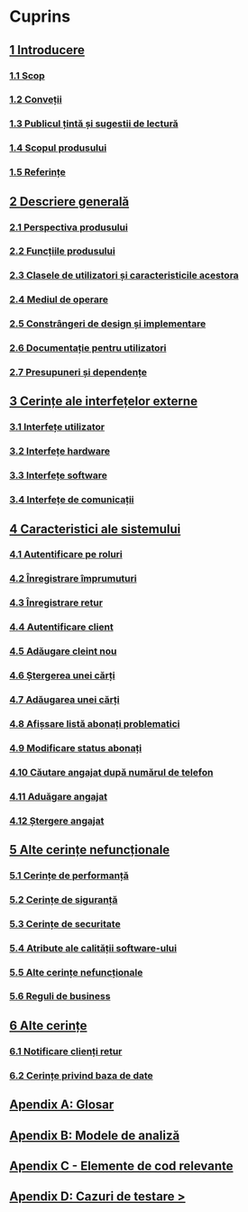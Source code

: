# Cuprins
## [1 Introducere](1%20Introducere/1.0%20Overview.md)
### [1.1 Scop](1%20Introducere/1.1%20Scop.md)
### [1.2 Conveții](1%20Introducere/1.2%20Convenții.md)
### [1.3 Publicul țintă și sugestii de lectură](1%20Introducere/1.3%20Publicul%20țintă%20și%20sugestii%20de%20lectură.md)
### [1.4 Scopul produsului](1%20Introducere/1.4%20Scopul%20produsului)
### [1.5 Referințe](1%20Introducere/1.5%20Referințe)
## [2 Descriere generală](2%20Descriere%20generala/2.0%20Overview.md)
### [2.1 Perspectiva produsului](2%20Descriere%20generala/2.1%20Perspectiva%20produsului.md)
### [2.2 Funcțiile produsului](2%20Descriere%20generala/2.2%20Funcțiile%20produsului.md)
### [2.3 Clasele de utilizatori și caracteristicile acestora](2%20Descriere%20generala/2.3%20Clasele%20de%20utilizatori%20și%20caracteristicile%20acestora.md)
### [2.4 Mediul de operare](2%20Descriere%20generala/2.4%20Mediul%20de%20operare.md)
### [2.5 Constrângeri de design și implementare](2%20Descriere%20generala/2.5%20Constrângeri%20de%20design%20și%20implementare.md)
### [2.6 Documentație pentru utilizatori](2%20Descriere%20generala/2.6%20Documentație%20pentru%20utilizatori.md)
### [2.7 Presupuneri și dependențe](2%20Descriere%20generala/2.7%20Presupuneri%20și%20dependențe.md)

## [3 Cerințe ale interfețelor externe](3%20Cerințe%20ale%20interfețelor%20externe/3.0%20Overview.md)
### [3.1 Interfețe utilizator](3%20Cerințe%20ale%20interfețelor%20externe/3.1%20Interfețe%20utilizator.md)
### [3.2 Interfețe hardware](3%20Cerințe%20ale%20interfețelor%20externe/3.2%20Interfețe%20hardware.md)
### [3.3 Interfețe software](3%20Cerințe%20ale%20interfețelor%20externe/3.3%20Interfețe%20software.md)
### [3.4 Interfețe de comunicații](3%20Cerințe%20ale%20interfețelor%20externe/3.4%20Interfețe%20de%20comunicații.md)
## [4 Caracteristici ale sistemului](4%20Caracteristici%20ale%20sistemului/4.0%20Overview.md)
### [4.1 Autentificare pe roluri](/Documentație/4%20Caracteristici%20ale%20sistemului/4.01%20Autentificare%20pe%20roluri.md)
### [4.2 Înregistrare împrumuturi](/Documentație/4%20Caracteristici%20ale%20sistemului/4.02%20Înregistrare%20împrumut.md)
### [4.3 Înregistrare retur](/Documentație/4%20Caracteristici%20ale%20sistemului/4.03%20Înregistrare%20retur.md)
### [4.4 Autentificare client](/Documentație/4%20Caracteristici%20ale%20sistemului/4.04%20Autentificare%20client.md)
### [4.5 Adăugare cleint nou](/Documentație/4%20Caracteristici%20ale%20sistemului/4.05%20Adăugare%20client%20nou.md)
### [4.6 Ștergerea unei cărți](/Documentație/4%20Caracteristici%20ale%20sistemului/4.06%20Ștergerea%20unei%20cărți.md)
### [4.7 Adăugarea unei cărți](/Documentație/4%20Caracteristici%20ale%20sistemului/4.07%20Adăugarea%20unei%20cărți.md)
### [4.8 Afișsare listă abonați problematici](/Documentație/4%20Caracteristici%20ale%20sistemului/4.08%20Afișare%20listă%20abonați%20problematici.md)
### [4.9 Modificare status abonați](/Documentație/4%20Caracteristici%20ale%20sistemului/4.09%20Modificare%20status%20abonați.md)
### [4.10 Căutare angajat după numărul de telefon](/Documentație/4%20Caracteristici%20ale%20sistemului/4.10%20Căutare%20angajat%20după%20număr%20de%20telefon.md)
### [4.11 Aduăgare angajat](/Documentație/4%20Caracteristici%20ale%20sistemului/4.11%20Adăugare%20angajat.md)
### [4.12 Ștergere angajat](/Documentație/4%20Caracteristici%20ale%20sistemului/4.12%20Ștergerea%20unui%20angajat.md)
## [5 Alte cerințe nefuncționale](5%20Alte%20cerințe%20nefuncționale/5.0%20Overview.md)
### [5.1 Cerințe de performanță](5%20Alte%20cerințe%20nefuncționale/5.1%20Cerințe%20de%20performanță.md)
### [5.2 Cerințe de siguranță](5%20Alte%20cerințe%20nefuncționale/5.2%20Cerințe%20de%20siguranță.md)
### [5.3 Cerințe de securitate](5%20Alte%20cerințe%20nefuncționale/5.3%20Cerințe%20de%20securitate.md)
### [5.4 Atribute ale calității software-ului](5%20Alte%20cerințe%20nefuncționale/5.4%20Atribute%20ale%20calității%20software-ului.md)
### [5.5 Alte cerințe nefuncționale](5%20Alte%20cerințe%20nefuncționale/5.5%20Alte%20cerințe%20nefuncționale.md)
### [5.6 Reguli de business](5%20Alte%20cerințe%20nefuncționale/5.6%20Reguli%20de%20business.md)

## [6 Alte cerințe](6%20Alte%20cerințe/6.0%20Overview.md)
### [6.1	Notificare clienți retur](/Documentație/6%20Alte%20cerințe/6.1%20Notificare%20clienți%20retur.md)
### [6.2	Cerințe privind baza de date](/Documentație/6%20Alte%20cerințe/6.2%20Cerințe%20privind%20baza%20de%20date.md)
## [Apendix A: Glosar](Apendix%20A-Glosar)
## [Apendix B: Modele de analiză](Apendix%20B-Modele%20de%20analiză.md)
## [Apendix C - Elemente de cod relevante](/Documentație/Apendix%20C-Elemente%20de%20cod%20relevante.md)
## [Apendix D: Cazuri de testare >](/Documentație/Apendix%20D-Cazuri%20de%20testare.md)